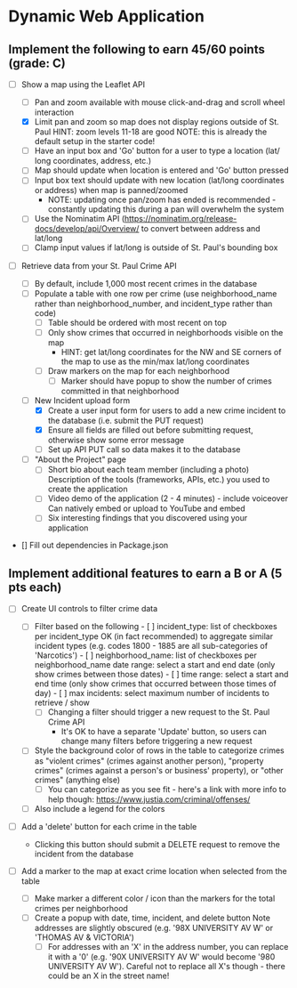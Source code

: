 # Dynamic Web Application

## Implement the following to earn 45/60 points (grade: C)

 - [ ] Show a map using the Leaflet API

    - [ ] Pan and zoom available with mouse click-and-drag and scroll wheel interaction
    - [X] Limit pan and zoom so map does not display regions outside of St. Paul
        HINT: zoom levels 11-18 are good
        NOTE: this is already the default setup in the starter code!
    - [ ] Have an input box and 'Go' button for a user to type a location (lat/  long coordinates, address, etc.)
    - [ ] Map should update when location is entered and 'Go' button pressed
    - [ ] Input box text should update with new location (lat/long coordinates or address) when map is panned/zoomed
        - NOTE: updating once pan/zoom has ended is recommended - constantly updating this during a pan will overwhelm the system
    - [ ] Use the Nominatim API (https://nominatim.org/release-docs/develop/api/Overview/ to convert between address and lat/long
    - [ ] Clamp input values if lat/long is outside of St. Paul's bounding box
- [ ] Retrieve data from your St. Paul Crime API
    - [ ] By default, include 1,000 most recent crimes in the database
    - [ ] Populate a table with one row per crime (use neighborhood_name rather than neighborhood_number, and incident_type rather than code)
        - [ ] Table should be ordered with most recent on top 
        - [ ] Only show crimes that occurred in neighborhoods visible on the map
            - HINT: get lat/long coordinates for the NW and SE corners of the map to use as the min/max lat/long coordinates
        - [ ] Draw markers on the map for each neighborhood
            - [ ] Marker should have popup to show the number of crimes committed in that neighborhood
    - [ ] New Incident upload form
        - [X] Create a user input form for users to add a new crime incident to the database (i.e. submit the PUT request)
        - [X] Ensure all fields are filled out before submitting request, otherwise show some error message
        - [ ] Set up API PUT call so data makes it to the database
    - [ ] "About the Project" page
        - [ ] Short bio about each team member (including a photo)
        Description of the tools (frameworks, APIs, etc.) you used to create the application
        - [ ] Video demo of the application (2 - 4 minutes) - include voiceover
            Can natively embed or upload to YouTube and embed
        - [ ] Six interesting findings that you discovered using your application
- [] Fill out dependencies in Package.json

## Implement additional features to earn a B or A (5 pts each)

- [ ] Create UI controls to filter crime data
    - [ ] Filter based on the following
            - [ ] incident_type: list of checkboxes per incident_type
                OK (in fact recommended) to aggregate similar incident types (e.g. codes 1800 - 1885 are all sub-categories of 'Narcotics')
            - [ ] neighborhood_name: list of checkboxes per neighborhood_name
            date range: select a start and end date (only show crimes between those dates)
            - [ ] time range: select a start and end time (only show crimes that occurred between those times of day)
            - [ ] max incidents: select maximum number of incidents to retrieve / show
        - [ ] Changing a filter should trigger a new request to the St. Paul Crime API
            - It's OK to have a separate 'Update' button, so users can change many filters before triggering a new request
    - [ ] Style the background color of rows in the table to categorize crimes as "violent crimes" (crimes against another person), "property crimes" (crimes against a person's or business' property), or "other crimes" (anything else)
        - [ ] You can categorize as you see fit - here's a link with more info to help though: https://www.justia.com/criminal/offenses/ 
    - [ ] Also include a legend for the colors

- [ ] Add a 'delete' button for each crime in the table
    - Clicking this button should submit a DELETE request to remove the incident from the database

- [ ] Add a marker to the map at exact crime location when selected from the table
    - [ ] Make marker a different color / icon than the markers for the total crimes per neighborhood
    - [ ] Create a popup with date, time, incident, and delete button
    Note addresses are slightly obscured (e.g. '98X UNIVERSITY AV W' or 'THOMAS AV & VICTORIA')
        - [ ] For addresses with an 'X' in the address number, you can replace it with a '0' (e.g. '90X UNIVERSITY AV W' would become '980 UNIVERSITY AV W'). Careful not to replace all X's though - there could be an X in the street name!